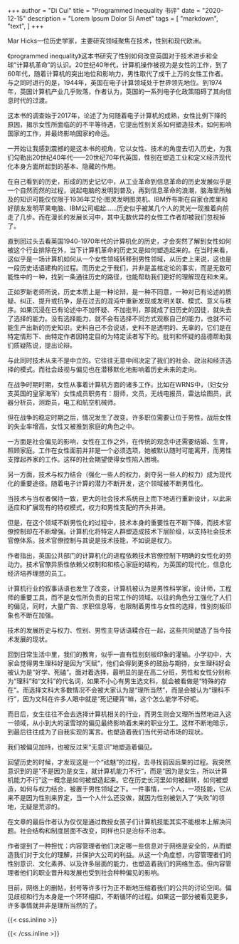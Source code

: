 +++
author = "Di Cui"
title = "Programmed Inequality 书评"
date = "2020-12-15"
description = "Lorem Ipsum Dolor Si Amet"
tags = [
    "markdown",
    "text",
]
+++

Mar Hicks一位历史学家，主要研究领域聚焦在技术，性别和现代欧洲。

《programmed inequality》这本书研究了性别如何改变英国对于技术进步和全球“计算机革命”的认识。20世纪40年代，计算机操作被视为是女性的工作，到了60年代，随着计算机的突出地位和影响力，男性取代了成千上万的女性工作者。与之同时进行的是，1944年，英国在电子计算领域处于世界领先地位。到1974年，英国计算机产业几乎败落，作者认为，英国的一系列电子化政策阻碍了其向信息时代的过渡。

这本书的调查始于2017年，论述了为何随着电子计算机的成熟，女性比例下降的原因，揭示女性所面临的的不平等待遇，它提出性别关系如何塑造技术，如何影响国家的工作，并最终影响国家的命运。

一开始让我感到震撼的是这本书的视角，它以女性、技术的角度去切入历史，为我们勾勒出20世纪40年代——20世纪70年代英国，性别在塑造工业和定义经济现代化本身方面所起到的基本、隐藏的作用。

在自己看到的历史，形成的历史记忆中，从工业革命到信息革命的历史发展似乎是一个自然而然的过程，说起电脑的发明到普及，再到信息革命的浪潮，脑海里所触及的知识可能仅仅限于1936年艾伦·图灵发明图灵机、IBM乔布斯在自家仓库里和好朋友发明苹果电脑、IBM公司崛起……历史似乎被某几个人的灵光一现推着向前走了几步。而在漫长的发展长河中，其中无数优异的女性工作者却被我们忽视掉了。

直到回过头去看英国1940-1970年代的计算机化的历史，才会突然了解到女性如何被这个行业排除在外，当下计算机革命的历史又是如何塑造起来的。在当时来看，这似乎是一场计算机如何从一个女性领域转移到男性领域，从历史上来说，这也是一段历史话语建构的过程。而历史之于我们，并非是盖棺定论的事实，而是无数可能性中的一种，找到一条通往历史的路径，也能帮助我们更好的理解现在和未来。

正如罗新老师所说，历史本质上是一种论辩，是一种不同意，一种对已有论述的质疑、纠正、提升或抗争，是在过去的混沌中重新发现或发明关联、模式、意义与秩序。如果沉浸在已有论述中不加怀疑、不加批判，那就成了旧历史的囚徒，就失去了选择的能力。没有选择能力，就不会有选择不同方式观察自己的能力，也就不可能生产出新的历史知识。史料自己不会说话，史料不是透明的、无辜的，它们是在特定情形下、由特定作者因特定目的为特定读者写下的。批判和怀疑的品德帮助我们质疑陈说，提出论辩。

与此同时技术从来不是中立的。它往往无意中间决定了我们的社会、政治和经济选择的模式。而社会歧视与偏见也在潜移默化地影响着历史未来的走向。

在战争时期时期，女性从事着计算机方面的诸多工作。比如在WRNS中，（妇女分支英国的皇家海军）女性成员职务有：厨师，文员，无线电报员，雷达绘图员，武器分析员，测距员，电工和航空机械师。

但在战争的稳定时期之后，情况发生了改变。许多职位需要让位于男性，战后女性的失业率增高，女性又被推到家庭的角色之中。

一方面是社会偏见的影响，女性在工作之外，在传统的观念中还需要结婚、生育，照顾家庭。工作在女性面前并非是一个必须选项，她被默认随时可能离开，而男性支撑起养家的工作。这样的社会期望使得女性陷入困境。

另一方面，技术与权力结合（强化一些人的权力，剥夺另一些人的权力）成为现代化的重要途径。随着电子计算的潜力不断开发，这个领域被不断男性化。

当技术与当权者保持一致，更大的社会技术系统自上而下地进行重新设计，以此来适应和扩展现有的特权模式，权力和男性支配的齐头并进。

但是，在这个领域不断男性化的过程中，技术本身的重要性在不断下降，而技术官僚控制却在不断增强。计算机化将特定人群塑造成技术下层阶级，以支持社会技术官僚体系。技术官僚控制与其说是技术技能，不如说是权力。

作者指出，英国公共部门的计算机化的进程依赖技术官僚控制下明确的女性化的劳动力。技术官僚异质性依赖父权制和和核心家庭的结构，为英国的现代化，信息化经济培养理想的员工。

计算机行业的叙事话语也发生了改变，计算机被认为是男性科学家，设计师，工程师的重要工具，而不是女性所负责的日常工作的领域。以往的角色分工强化了人们的偏见，同时，大量广告、求职信息等，也限制着男性与女性的选择，性别刻板印象也不断在加强。

技术的发展历史与权力、性别、男性主导话语糅合在一起，这些共同塑造了当今技术发展的现状。

回到日常生活中里，我们的教育，似乎一直有性别刻板印象的灌输。小学初中，大家会觉得男生理科好是因为“天赋”，他们会得到更多的鼓励与期待，女生理科好会被认为是“好学、死磕”。面对着选择，最明显的是在高二分班，男性和女性分别称为“理科”和“文科”的代名词，如果不小心有男生选文科，就会被看做是“特殊的存在”。而选择文科大多数情况不会被大家认为是“理所当然”，而是会被认为“理科不行”，因为文科在许多人眼中就是“死记硬背”嘛，这个怎么能学不好呢。

而日后，女生往往不会去选择计算机相关的行业，而男生则会又理所当然地进入这一领域，从小到大的滚雪球的偏见最终影响着未来的职业分工。这样不断地暗示，到最后往往成为了自我实现的寓言。也塑造着我们当代劳动市场的现状。

我们被偏见加持，也被反过来“无意识”地塑造着偏见。

回望历史的时候，才发现这是一个“祛魅”的过程，去寻找前因后果的过程。我突然意识到的是“不是因为是女生，就计算机能力不行”，而是“因为是女生，所以计算机能力不行”这一概念是如何被塑造起来。它在历史长河里如何被翻转，如何被塑造，如何与权力结合，被置于男性领域之下。一件事情，一个人，一项技能，它从来不是因为性别来界定，当一个人什么还没做，就因为性别被划入了“失败”的领地，无疑是荒谬的。

在文章的最后作者认为仅仅是通过教授女孩子们计算机技能其实不能根本上解决问题。社会结构和制度层面不改变，同样也只是治标不治本。

作者提到了一种担忧：内容管理者他们决定哪一些信息对于网络是安全的，从而塑造我们对于文化的理解，并保护大公司的利益。从这一个角度想，内容管理者们的性别意识、文化素养、以及许多层面的能力，也塑造着我们的网络生态。但内容管理者他们的职业晋升和发展也受到社会种种偏见的影响。

目前，网络上的删帖，封号等许多行为正不断地压缩着我们的公共的讨论空间。偏见歧视和行为本身是一个环环相扣，不断循环的过程。如果这一部分被看见更多，许多事情就并非是理所当然的了。



{{< css.inline >}}

<style>
.canon { background: white; width: 100%; height: auto; }
</style>

{{< /css.inline >}}

